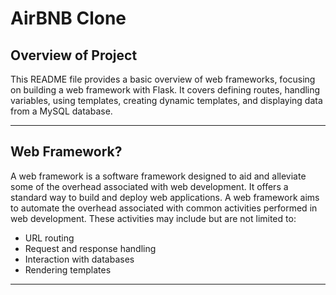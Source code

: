 # AirBNB Clone

## **Overview of Project**

This README file provides a basic overview of web frameworks, focusing on building a web framework with Flask. It covers defining routes, handling variables, using templates, creating dynamic templates, and displaying data from a MySQL database.

---

## **Web Framework?**

A web framework is a software framework designed to aid and alleviate some of the overhead associated with web development. It offers a standard way to build and deploy web applications. A web framework aims to automate the overhead associated with common activities performed in web development. These activities may include but are not limited to:
- URL routing
- Request and response handling
- Interaction with databases
- Rendering templates

---

